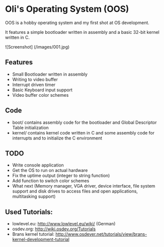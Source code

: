 # Oli's Operating System (OOS)
OOS is a hobby operating system and my first shot at OS development. 

It features a simple bootloader written in assembly and a basic 32-bit kernel written in C.

![Screenshot] (/images/001.jpg)

## Features
- Small Bootloader written in assembly
- Writing to video buffer
- Interrupt driven timer
- Basic Keyboard input support
- Video buffer color schemes

## Code
- boot/ contains assembly code for the bootloader and Global Descriptor Table initialization
- kernel/ contains kernel code written in C and some assembly code for interrupts and to initialize the C environment

## TODO
- Write console application
- Get the OS to run on actual hardware
- Fix the uptime output (integer to string function)
- Add function to switch color schemes
- What next (Memory manager, VGA driver, device interface, file system support and disk drives to access files and open applications, multitasking support)

## Used Tutorials:
- lowlevel.eu: http://www.lowlevel.eu/wiki/ (German)
- osdev.org: http://wiki.osdev.org/Tutorials
- Brans kernel tutorial: http://www.osdever.net/tutorials/view/brans-kernel-development-tutorial
